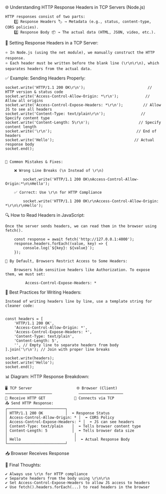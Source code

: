 🌐 Understanding HTTP Response Headers in TCP Servers (Node.js)

    HTTP responses consist of two parts:
        1️⃣ Response Headers 🏷️ → Metadata (e.g., status, content-type, CORS policies).
        2️⃣ Response Body 📦 → The actual data (HTML, JSON, video, etc.).


📜 Setting Response Headers in a TCP Server:

    ⭐ In Node.js (using the net module), we manually construct the HTTP response.
    ⭐ Each header must be written before the blank line (\r\n\r\n), which separates headers from the actual data.


✅ Example: Sending Headers Properly:

    socket.write('HTTP/1.1 200 OK\r\n');                            // HTTP version & status code
    socket.write('Access-Control-Allow-Origin: *\r\n');            // Allow all origins
    socket.write('Access-Control-Expose-Headers: *\r\n');         // Allow JS to see all headers
    socket.write('Content-Type: text/plain\r\n');                // Specify content type
    socket.write('Content-Length: 5\r\n');                      // Specify content length
    socket.write('\r\n');                                      // End of headers
    socket.write('Hello');                                    // Actual response body
    socket.end();


    🛑 Common Mistakes & Fixes:

        ❌ Wrong Line Breaks (\n Instead of \r\n)

            socket.write('HTTP/1.1 200 OK\nAccess-Control-Allow-Origin:*\n\nHello');

        ✅ Correct: Use \r\n for HTTP Compliance

            socket.write('HTTP/1.1 200 OK\r\nAccess-Control-Allow-Origin: *\r\n\r\nHello');


🔍 How to Read Headers in JavaScript:

    Once the server sends headers, we can read them in the browser using fetch().

        const response = await fetch('http://127.0.0.1:4000');
        response.headers.forEach((value, key) => {
            console.log(`${key}: ${value}`);
        });

    🚨 By Default, Browsers Restrict Access to Some Headers:

        Browsers hide sensitive headers like Authorization. To expose them, we must set:

             Access-Control-Expose-Headers: *


🎯 Best Practices for Writing Headers:

    Instead of writing headers line by line, use a template string for cleaner code:


    const headers = [
        'HTTP/1.1 200 OK',
        'Access-Control-Allow-Origin: *',
        'Access-Control-Expose-Headers: *',
        'Content-Type: text/plain',
        'Content-Length: 5',
        '', // Empty line to separate headers from body
    ].join('\r\n'); // Join with proper line breaks

    socket.write(headers);
    socket.write('Hello');
    socket.end();


📊 Diagram: HTTP Response Breakdown:

    🖥️ TCP Server                    🌐 Browser (Client)
    ─────────────────────            ────────────────────
    📩 Receive HTTP GET             🔗 Connects via TCP
    📤 Send HTTP Response:
    ┌──────────────────────────┐
    │ HTTP/1.1 200 OK          │  ⬅ Response Status
    │ Access-Control-Allow-Origin: * │  ⬅ CORS Policy
    │ Access-Control-Expose-Headers: * │  ⬅ JS can see headers
    │ Content-Type: text/plain    │  ⬅ Tells browser content type
    │ Content-Length: 5           │  ⬅ Tells browser data size
    │                              │  
    │ Hello                        │  ⬅ Actual Response Body
    └──────────────────────────┘
    
   📥 Browser Receives Response


🚀 Final Thoughts:

    ✔ Always use \r\n for HTTP compliance
    ✔ Separate headers from the body using \r\n\r\n
    ✔ Set Access-Control-Expose-Headers to allow JS access to headers
    ✔ Use fetch().headers.forEach(...) to read headers in the browser